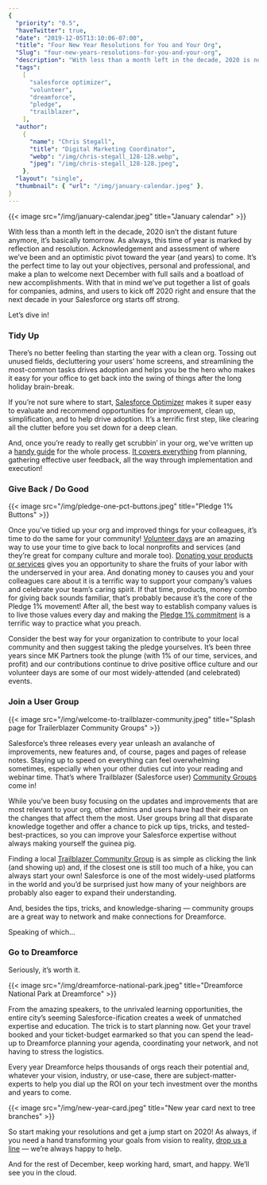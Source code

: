 ```yaml
---
{
  "priority": "0.5",
  "haveTwitter": true,
  "date": "2019-12-05T13:10:06-07:00",
  "title": "Four New Year Resolutions for You and Your Org",
  "Slug": "four-new-years-resolutions-for-you-and-your-org",
  "description": "With less than a month left in the decade, 2020 is not the distant future anymore, it is basically tomorrow. As always, this time of year is marked by reflection and resolution...",
  "tags":
    [
      "salesforce optimizer",
      "volunteer",
      "dreamforce",
      "pledge",
      "trailblazer",
    ],
  "author":
    {
      "name": "Chris Stegall",
      "title": "Digital Marketing Coordinator",
      "webp": "/img/chris-stegall_128-128.webp",
      "jpeg": "/img/chris-stegall_128-128.jpeg",
    },
  "layout": "single",
  "thumbnail": { "url": "/img/january-calendar.jpeg" },
}
---
```


{{< image src="/img/january-calendar.jpeg" title="January calendar" >}}

With less than a month left in the decade, 2020 isn’t the distant future anymore, it’s basically tomorrow. As always, this time of year is marked by reflection and resolution. Acknowledgement and assessment of where we’ve been and an optimistic pivot toward the year (and years) to come. It’s the perfect time to lay out your objectives, personal and professional, and make a plan to welcome next December with full sails and a boatload of new accomplishments. With that in mind we’ve put together a list of goals for companies, admins, and users to kick off 2020 right and ensure that the next decade in your Salesforce org starts off strong.

Let’s dive in!

### Tidy Up

There’s no better feeling than starting the year with a clean org. Tossing out unused fields, decluttering your users’ home screens, and streamlining the most-common tasks drives adoption and helps you be the hero who makes it easy for your office to get back into the swing of things after the long holiday brain-break.

If you’re not sure where to start, [Salesforce Optimizer](https://help.salesforce.com/articleView?id=optimizer_introduction.htm&type=0) makes it super easy to evaluate and recommend opportunities for improvement, clean up, simplification, and to help drive adoption. It’s a terrific first step, like clearing all the clutter before you set down for a deep clean.

And, once you’re ready to really get scrubbin’ in your org, we’ve written up a [handy guide](https://medium.com/creme-de-la-crm/best-practices-your-yearly-salesforce-org-check-up-f2d5b3f7a2c) for the whole process. [It covers everything](https://medium.com/creme-de-la-crm/best-practices-your-yearly-salesforce-org-check-up-f2d5b3f7a2c) from planning, gathering effective user feedback, all the way through implementation and execution!

### Give Back / Do Good

{{< image src="/img/pledge-one-pct-buttons.jpeg" title="Pledge 1% Buttons" >}}

Once you’ve tidied up your org and improved things for your colleagues, it’s time to do the same for your community! [Volunteer days](https://medium.com/creme-de-la-crm/mk-partners-x-sova-another-pledge-1-success-616f0b68d) are an amazing way to use your time to give back to local nonprofits and services (and they’re great for company culture and morale too). [Donating your products or services](https://medium.com/creme-de-la-crm/client-success-spotlight-step-up-on-second-f88660bd23fd) gives you an opportunity to share the fruits of your labor with the underserved in your area. And donating money to causes you and your colleagues care about it is a terrific way to support your company’s values and celebrate your team’s caring spirit.
If that time, products, money combo for giving back sounds familiar, that’s probably because it’s the core of the Pledge 1% movement! After all, the best way to establish company values is to live those values every day and making the [Pledge 1% commitment](https://medium.com/creme-de-la-crm/new-years-resolutions-pledge-1-c69c6fb98e69) is a terrific way to practice what you preach.

Consider the best way for your organization to contribute to your local community and then suggest taking the pledge yourselves. It’s been three years since MK Partners took the plunge (with 1% of our time, services, and profit) and our contributions continue to drive positive office culture and our volunteer days are some of our most widely-attended (and celebrated) events.

### Join a User Group

{{< image src="/img/welcome-to-trailblazer-community.jpeg" title="Splash page for Trailerblazer Community Groups" >}}

Salesforce’s three releases every year unleash an avalanche of improvements, new features and, of course, pages and pages of release notes. Staying up to speed on everything can feel overwhelming sometimes, especially when your other duties cut into your reading and webinar time. That’s where Trailblazer (Salesforce user) [Community Groups](https://trailblazercommunitygroups.com/) come in!

While you’ve been busy focusing on the updates and improvements that are most relevant to your org, other admins and users have had their eyes on the changes that affect them the most. User groups bring all that disparate knowledge together and offer a chance to pick up tips, tricks, and tested-best-practices, so you can improve your Salesforce expertise without always making yourself the guinea pig.

Finding a local [Trailblazer Community Group](https://trailblazercommunitygroups.com/) is as simple as clicking the link (and showing up) and, if the closest one is still too much of a hike, you can always start your own! Salesforce is one of the most widely-used platforms in the world and you’d be surprised just how many of your neighbors are probably also eager to expand their understanding.

And, besides the tips, tricks, and knowledge-sharing — community groups are a great way to network and make connections for Dreamforce.

Speaking of which…

### Go to Dreamforce

Seriously, it’s worth it.

{{< image src="/img/dreamforce-national-park.jpeg" title="Dreamforce National Park at Dreamforce" >}}

From the amazing speakers, to the unrivaled learning opportunities, the entire city’s seeming Salesforce-ification creates a week of unmatched expertise and education. The trick is to start planning now. Get your travel booked and your ticket-budget earmarked so that you can spend the lead-up to Dreamforce planning your agenda, coordinating your network, and not having to stress the logistics.

Every year Dreamforce helps thousands of orgs reach their potential and, whatever your vision, industry, or use-case, there are subject-matter-experts to help you dial up the ROI on your tech investment over the months and years to come.

{{< image src="/img/new-year-card.jpeg" title="New year card next to tree branches" >}}

So start making your resolutions and get a jump start on 2020! As always, if you need a hand transforming your goals from vision to reality, [drop us a line](/contact) — we’re always happy to help.

And for the rest of December, keep working hard, smart, and happy. We’ll see you in the cloud.
